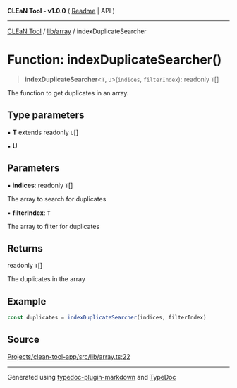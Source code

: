 **CLEaN Tool - v1.0.0** ( [Readme](../../../README.md) \| API )

***

[CLEaN Tool](../../../modules.md) / [lib/array](../README.md) / indexDuplicateSearcher

# Function: indexDuplicateSearcher()

> **indexDuplicateSearcher**\<`T`, `U`\>(`indices`, `filterIndex`): readonly `T`[]

The function to get duplicates in an array.

## Type parameters

▪ **T** extends readonly `U`[]

▪ **U**

## Parameters

▪ **indices**: readonly `T`[]

The array to search for duplicates

▪ **filterIndex**: `T`

The array to filter for duplicates

## Returns

readonly `T`[]

The duplicates in the array

## Example

```ts
const duplicates = indexDuplicateSearcher(indices, filterIndex)
```

## Source

[Projects/clean-tool-app/src/lib/array.ts:22](https://github.com/yuckyh/clean-tool-app/)

***

Generated using [typedoc-plugin-markdown](https://www.npmjs.com/package/typedoc-plugin-markdown) and [TypeDoc](https://typedoc.org/)
